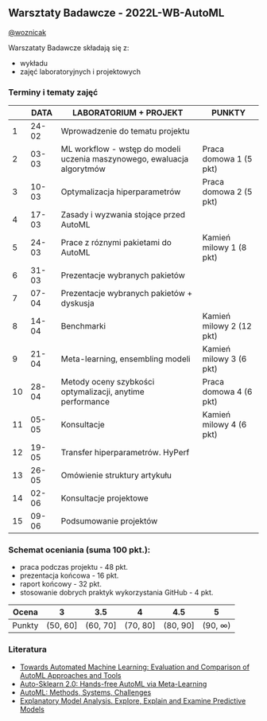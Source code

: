 
## Warsztaty Badawcze - 2022L-WB-AutoML


[@woznicak](https://github.com/woznicak)


Warszataty Badawcze składają się z:
 - wykładu
 - zajęć laboratoryjnych i projektowych

### Terminy i tematy zajęć 


<table>
<thead>
  <tr>
    <th></th>
    <th>DATA</th>
    <th>LABORATORIUM + PROJEKT</th>
    <th>PUNKTY</th>
  </tr>
</thead>
<tbody>
   <tr>
    <td>1</td>
    <td>24-02</td>
    <td>Wprowadzenie do tematu projektu
</td>
    <td></td>
  </tr>
  <tr>
    <td>2</td>
    <td>03-03</td>
    <td>ML workflow - wstęp do modeli uczenia maszynowego, ewaluacja algorytmów
</td>
    <td>Praca domowa 1 (5 pkt)</td>
  </tr>
  <tr>
    <td>3</td>
    <td>10-03</td>
    <td>Optymalizacja hiperparametrów</td>
    <td>Praca domowa 2 (5 pkt)</td>
  </tr>
  <tr>
    <td>4</td>
    <td>17-03</td>
    <td>Zasady i wyzwania stojące przed AutoML</td>
    <td></td>
  </tr>
  <tr>
    <td>5</td>
    <td>24-03</td>
    <td>Prace z róznymi pakietami do AutoML</td>
    <td>Kamień milowy 1 (8 pkt)</td>
  </tr>
  <tr>
    <td>6</td>
    <td>31-03</td>
    <td>Prezentacje wybranych pakietów</td>
  </tr>
  <tr>
    <td>7</td>
    <td>07-04</td>
    <td>Prezentacje wybranych pakietów + dyskusja </td>
    <td></td>
  </tr>
  <tr>
    <td>8</td>
    <td>14-04</td>
    <td>Benchmarki</td>
    <td>Kamień milowy 2 (12 pkt)</td>
  </tr>
  <tr>
    <td>9</td>
    <td>21-04</td>
    <td>Meta-learning, ensembling modeli</td>
    <td>Kamień milowy 3 (6 pkt)</td>
  </tr>
  <tr>
    <td>10</td>
    <td>28-04</td>
    <td>Metody oceny szybkości optymalizacji,  anytime performance</td>
    <td>Praca domowa 4 (6 pkt)</td>
  </tr>
  <tr>
    <td>11</td>
    <td>05-05</td>
    <td>Konsultacje</td>
    <td>Kamień milowy 4 (6 pkt)</td>
  </tr>
  <tr>
    <td>12</td>
    <td>19-05</td>
    <td>Transfer hiperparametrów. HyPerf</td>
    <td></td>
  </tr>
  <tr>
    <td>13</td>
    <td>26-05</td>
    <td>Omówienie struktury artykułu</td>
    <td></td>
  </tr>
  <tr>
    <td>14</td>
    <td>02-06</td>
    <td>Konsultacje projektowe</td>
    <td></td>
  </tr>
  <tr>
    <td>15</td>
    <td>09-06</td>
    <td>Podsumowanie projektów</td>
    <td></td>
  </tr>
</tbody>
</table>

### Schemat oceniania (suma 100 pkt.):
-   praca podczas projektu -   48 pkt.
-   prezentacja końcowa - 16 pkt.
-   raport końcowy - 32 pkt.
-   stosowanie dobrych praktyk wykorzystania GitHub - 4 pkt.



| Ocena |  3 | 3.5 | 4 | 4.5 | 5 |
|:---:|:---:|:---:|:---:|:---:|:---:|
| Punkty   | (50, 60] | (60, 70] | (70, 80] | (80, 90] | (90, ∞) |

### Literatura
- [Towards Automated Machine Learning: Evaluation and Comparison of AutoML Approaches and Tools](https://arxiv.org/abs/1908.05557)
- [Auto-Sklearn 2.0: Hands-free AutoML via Meta-Learning](https://arxiv.org/abs/2007.04074)
- [AutoML: Methods, Systems, Challenges](https://www.automl.org/wp-content/uploads/2019/05/AutoML_Book.pdf)
- [Explanatory Model Analysis. Explore, Explain and Examine Predictive Models](https://pbiecek.github.io/ema/)

